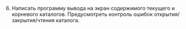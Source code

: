 6.	Написать программу вывода на экран содержимого текущего и корневого каталогов. Предусмотреть контроль ошибок открытия/закрытия/чтения каталога.
